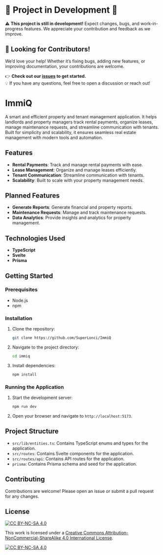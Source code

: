 # 🚧 Project in Development 🚧

⚠️ **This project is still in development!** Expect changes, bugs, and work-in-progress features.
We appreciate your contribution and feedback as we improve.

## 🚀 Looking for Contributors!

We’d love your help! Whether it’s fixing bugs, adding new features, or improving documentation, your contributions are
welcome.

👉 **Check out our [issues](https://github.com/SuperLonci/ImmiQ/issues) to get started.**  
💡 If you have any questions, feel free to open a discussion or reach out!

# ImmiQ

A smart and efficient property and tenant management application.
It helps landlords and property managers track rental payments, organize leases, manage maintenance requests, and
streamline communication with tenants.
Built for simplicity and scalability, it ensures seamless real estate management with modern tools and automation.

## Features

- **Rental Payments**: Track and manage rental payments with ease.
- **Lease Management**: Organize and manage leases efficiently.
- **Tenant Communication**: Streamline communication with tenants.
- **Scalability**: Built to scale with your property management needs.

## Planned Features

- **Generate Reports**: Generate financial and property reports.
- **Maintenance Requests**: Manage and track maintenance requests.
- **Data Analytics**: Provide insights and analytics for property management.

## Technologies Used

- **TypeScript**
- **Svelte**
- **Prisma**

## Getting Started

### Prerequisites

- Node.js
- npm

### Installation

1. Clone the repository:
    ```sh
    git clone https://github.com/SuperLonci/ImmiQ
    ```
2. Navigate to the project directory:
    ```sh
    cd immiq
    ```
3. Install dependencies:
    ```sh
    npm install
    ```

### Running the Application

1. Start the development server:
    ```sh
    npm run dev
    ```
2. Open your browser and navigate to `http://localhost:5173`.

## Project Structure

- `src/lib/entities.ts`: Contains TypeScript enums and types for the application.
- `src/routes`: Contains Svelte components for the application.
- `src/routes/api`: Contains API routes for the application.
- `prisma`: Contains Prisma schema and seed for the application.

## Contributing

Contributions are welcome! Please open an issue or submit a pull request for any changes.

## License

[![CC BY-NC-SA 4.0][cc-by-nc-sa-shield]][cc-by-nc-sa]

This work is licensed under a
[Creative Commons Attribution-NonCommercial-ShareAlike 4.0 International License][cc-by-nc-sa].

[![CC BY-NC-SA 4.0][cc-by-nc-sa-image]][cc-by-nc-sa]

[cc-by-nc-sa]: http://creativecommons.org/licenses/by-nc-sa/4.0/

[cc-by-nc-sa-image]: https://licensebuttons.net/l/by-nc-sa/4.0/88x31.png

[cc-by-nc-sa-shield]: https://img.shields.io/badge/License-CC%20BY--NC--SA%204.0-lightgrey.svg